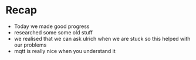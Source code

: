 # Recap
+ Today we made good progress
+ researched some some old stuff 
+ we realised that we can ask ulrich when we are stuck so this helped with our problems
+ mqtt is really nice when you understand it
